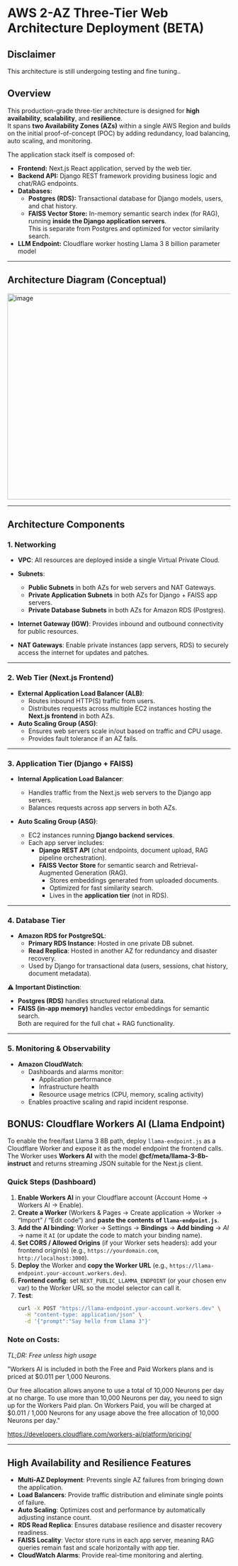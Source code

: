 # AWS 2-AZ Three-Tier Web Architecture Deployment (BETA)

## Disclaimer

This architecture is still undergoing testing and fine tuning..

## Overview
This production-grade three-tier architecture is designed for **high availability**, **scalability**, and **resilience**.  
It spans **two Availability Zones (AZs)** within a single AWS Region and builds on the initial proof-of-concept (POC) by adding redundancy, load balancing, auto scaling, and monitoring.

The application stack itself is composed of:
- **Frontend:** Next.js React application, served by the web tier.
- **Backend API:** Django REST framework providing business logic and chat/RAG endpoints.
- **Databases:**
  - **Postgres (RDS):** Transactional database for Django models, users, and chat history.
  - **FAISS Vector Store:** In-memory semantic search index (for RAG), running **inside the Django application servers**.  
    This is separate from Postgres and optimized for vector similarity search.
- **LLM Endpoint:** Cloudflare worker hosting Llama 3 8 billion parameter model

---

## Architecture Diagram (Conceptual)

<img width="843" height="465" alt="image" src="https://github.com/user-attachments/assets/cb11dd53-28ce-463b-93e3-6d8a900a60c4" />

---

## Architecture Components

### 1. Networking
- **VPC**: All resources are deployed inside a single Virtual Private Cloud.
- **Subnets**: 
  - **Public Subnets** in both AZs for web servers and NAT Gateways.
  - **Private Application Subnets** in both AZs for Django + FAISS app servers.
  - **Private Database Subnets** in both AZs for Amazon RDS (Postgres).

- **Internet Gateway (IGW)**: Provides inbound and outbound connectivity for public resources.
- **NAT Gateways**: Enable private instances (app servers, RDS) to securely access the internet for updates and patches.

---

### 2. Web Tier (Next.js Frontend)
- **External Application Load Balancer (ALB)**:
  - Routes inbound HTTP(S) traffic from users.
  - Distributes requests across multiple EC2 instances hosting the **Next.js frontend** in both AZs.
- **Auto Scaling Group (ASG)**:
  - Ensures web servers scale in/out based on traffic and CPU usage.
  - Provides fault tolerance if an AZ fails.

---

### 3. Application Tier (Django + FAISS)
- **Internal Application Load Balancer**:
  - Handles traffic from the Next.js web servers to the Django app servers.
  - Balances requests across app servers in both AZs.

- **Auto Scaling Group (ASG)**:
  - EC2 instances running **Django backend services**.
  - Each app server includes:
    - **Django REST API** (chat endpoints, document upload, RAG pipeline orchestration).
    - **FAISS Vector Store** for semantic search and Retrieval-Augmented Generation (RAG).  
      - Stores embeddings generated from uploaded documents.
      - Optimized for fast similarity search.
      - Lives in the **application tier** (not in RDS).

---

### 4. Database Tier
- **Amazon RDS for PostgreSQL**:
  - **Primary RDS Instance**: Hosted in one private DB subnet.
  - **Read Replica**: Hosted in another AZ for redundancy and disaster recovery.
  - Used by Django for transactional data (users, sessions, chat history, document metadata).

⚠️ **Important Distinction**:  
- **Postgres (RDS)** handles structured relational data.  
- **FAISS (in-app memory)** handles vector embeddings for semantic search.  
Both are required for the full chat + RAG functionality.

---

### 5. Monitoring & Observability
- **Amazon CloudWatch**:
  - Dashboards and alarms monitor:
    - Application performance
    - Infrastructure health
    - Resource usage metrics (CPU, memory, scaling activity)
  - Enables proactive scaling and rapid incident response.

## BONUS: Cloudflare Workers AI (Llama Endpoint)

To enable the free/fast Llama 3 8B path, deploy `llama-endpoint.js` as a Cloudflare Worker and expose it as the model endpoint the frontend calls. The Worker uses **Workers AI** with the model **@cf/meta/llama-3-8b-instruct** and returns streaming JSON suitable for the Next.js client.

### Quick Steps (Dashboard)
1. **Enable Workers AI** in your Cloudflare account (Account Home → Workers AI → Enable).
2. **Create a Worker** (Workers & Pages → Create application → Worker → “Import” / “Edit code”) and **paste the contents of `llama-endpoint.js`**.
3. **Add the AI binding**: Worker → Settings → **Bindings** → **Add binding** → *AI* → name it `AI` (or update the code to match your binding name).
4. **Set CORS / Allowed Origins** (if your Worker sets headers): add your frontend origin(s) (e.g., `https://yourdomain.com`, `http://localhost:3000`).
5. **Deploy** the Worker and **copy the Worker URL** (e.g., `https://llama-endpoint.your-account.workers.dev`).
6. **Frontend config**: set `NEXT_PUBLIC_LLAMMA_ENDPOINT` (or your chosen env var) to the Worker URL so the model selector can call it.
7. **Test**:
   ```bash
   curl -X POST "https://llama-endpoint.your-account.workers.dev" \
     -H "content-type: application/json" \
     -d '{"prompt":"Say hello from Llama 3"}'

### Note on Costs: 

*TL;DR: Free unless high usage*

"Workers AI is included in both the Free and Paid Workers plans and is priced at $0.011 per 1,000 Neurons.

Our free allocation allows anyone to use a total of 10,000 Neurons per day at no charge. To use more than 10,000 Neurons per day, you need to sign up for the Workers Paid plan. On Workers Paid, you will be charged at $0.011 / 1,000 Neurons for any usage above the free allocation of 10,000 Neurons per day."

https://developers.cloudflare.com/workers-ai/platform/pricing/

---

## High Availability and Resilience Features
- **Multi-AZ Deployment**: Prevents single AZ failures from bringing down the application.
- **Load Balancers**: Provide traffic distribution and eliminate single points of failure.
- **Auto Scaling**: Optimizes cost and performance by automatically adjusting instance count.
- **RDS Read Replica**: Ensures database resilience and disaster recovery readiness.
- **FAISS Locality**: Vector store runs in each app server, meaning RAG queries remain fast and scale horizontally with app tier.
- **CloudWatch Alarms**: Provide real-time monitoring and alerting.

